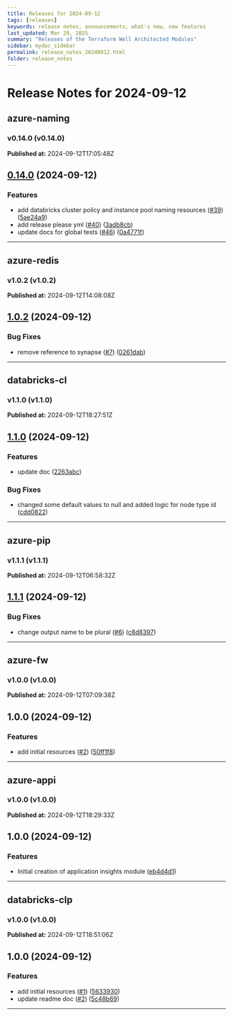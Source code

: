 ```yaml
---
title: Releases for 2024-09-12
tags: [releases]
keywords: release notes, announcements, what's new, new features
last_updated: Mar 20, 2025
summary: "Releases of the Terraform Well Architected Modules"
sidebar: mydoc_sidebar
permalink: release_notes_20240912.html
folder: release_notes
---
```


# Release Notes for 2024-09-12

## azure-naming
### v0.14.0 (v0.14.0)
**Published at:** 2024-09-12T17:05:48Z

## [0.14.0](https://github.com/CloudNationHQ/terraform-azure-naming/compare/v0.13.0...v0.14.0) (2024-09-12)


### Features

* add databricks cluster policy and instance pool naming resources ([#39](https://github.com/CloudNationHQ/terraform-azure-naming/issues/39)) ([5ae24a9](https://github.com/CloudNationHQ/terraform-azure-naming/commit/5ae24a9705f98a0b5deb54932cf846f7f328a529))
* add release please yml ([#40](https://github.com/CloudNationHQ/terraform-azure-naming/issues/40)) ([3adb8cb](https://github.com/CloudNationHQ/terraform-azure-naming/commit/3adb8cb8f912bd84cec35af3432dc98d4fb284fc))
* update docs for global tests ([#46](https://github.com/CloudNationHQ/terraform-azure-naming/issues/46)) ([0a4771f](https://github.com/CloudNationHQ/terraform-azure-naming/commit/0a4771f41d22117540ec8b9742930af5039c156c))

---

## azure-redis
### v1.0.2 (v1.0.2)
**Published at:** 2024-09-12T14:08:08Z

## [1.0.2](https://github.com/CloudNationHQ/terraform-azure-redis/compare/v1.0.1...v1.0.2) (2024-09-12)


### Bug Fixes

* remove reference to synapse ([#7](https://github.com/CloudNationHQ/terraform-azure-redis/issues/7)) ([0261dab](https://github.com/CloudNationHQ/terraform-azure-redis/commit/0261dabbb28abef3dcbc58ef756316a604a9b53e))

---

## databricks-cl
### v1.1.0 (v1.1.0)
**Published at:** 2024-09-12T18:27:51Z

## [1.1.0](https://github.com/CloudNationHQ/terraform-databricks-cl/compare/v1.0.1...v1.1.0) (2024-09-12)


### Features

* update doc ([2263abc](https://github.com/CloudNationHQ/terraform-databricks-cl/commit/2263abc370aef1ef9ea8ac9cb93578e24c84022b))


### Bug Fixes

* changed some default values to null and added logic for node type id ([cdd0822](https://github.com/CloudNationHQ/terraform-databricks-cl/commit/cdd08227e94d923f329f87cb0e6888a59663e9f7))

---

## azure-pip
### v1.1.1 (v1.1.1)
**Published at:** 2024-09-12T06:58:32Z

## [1.1.1](https://github.com/CloudNationHQ/terraform-azure-pip/compare/v1.1.0...v1.1.1) (2024-09-12)


### Bug Fixes

* change output name to be plural ([#6](https://github.com/CloudNationHQ/terraform-azure-pip/issues/6)) ([c8d8397](https://github.com/CloudNationHQ/terraform-azure-pip/commit/c8d839764cfb9b49168733ef490b3462cecfa08b))

---

## azure-fw
### v1.0.0 (v1.0.0)
**Published at:** 2024-09-12T07:09:38Z

## 1.0.0 (2024-09-12)


### Features

* add initial resources ([#2](https://github.com/CloudNationHQ/terraform-azure-fw/issues/2)) ([50ff1f8](https://github.com/CloudNationHQ/terraform-azure-fw/commit/50ff1f8eb026fd82e5ce7f3aa54f7d574bb44a71))

---

## azure-appi
### v1.0.0 (v1.0.0)
**Published at:** 2024-09-12T18:29:33Z

## 1.0.0 (2024-09-12)


### Features

* Initial creation of application insights module ([eb4d4d1](https://github.com/CloudNationHQ/terraform-azure-appi/commit/eb4d4d15540527b3b1e89869d030e5408b5a6d60))

---

## databricks-clp
### v1.0.0 (v1.0.0)
**Published at:** 2024-09-12T18:51:06Z

## 1.0.0 (2024-09-12)


### Features

* add initial resources ([#1](https://github.com/CloudNationHQ/terraform-databricks-clp/issues/1)) ([5633930](https://github.com/CloudNationHQ/terraform-databricks-clp/commit/56339303534870584e7208b66f4cb40cfc3346e8))
* update readme doc ([#2](https://github.com/CloudNationHQ/terraform-databricks-clp/issues/2)) ([5c48b69](https://github.com/CloudNationHQ/terraform-databricks-clp/commit/5c48b698bf65edfb4163f9c12e4475c3f106349c))

---

